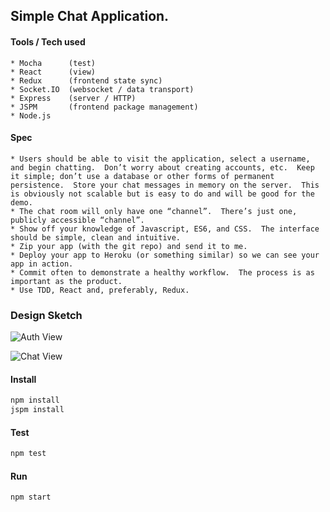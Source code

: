 ## Simple Chat Application.
#### Tools / Tech used
    * Mocha      (test)
    * React      (view)
    * Redux      (frontend state sync)
    * Socket.IO  (websocket / data transport)
    * Express    (server / HTTP)
    * JSPM       (frontend package management)
    * Node.js

#### Spec
    * Users should be able to visit the application, select a username, and begin chatting.  Don’t worry about creating accounts, etc.  Keep it simple; don’t use a database or other forms of permanent persistence.  Store your chat messages in memory on the server.  This is obviously not scalable but is easy to do and will be good for the demo.
    * The chat room will only have one “channel”.  There’s just one, publicly accessible “channel”.
    * Show off your knowledge of Javascript, ES6, and CSS.  The interface should be simple, clean and intuitive.
    * Zip your app (with the git repo) and send it to me.
    * Deploy your app to Heroku (or something similar) so we can see your app in action.
    * Commit often to demonstrate a healthy workflow.  The process is as important as the product.
    * Use TDD, React and, preferably, Redux.
### Design Sketch

![Auth View](https://docs.google.com/drawings/d/1zjKZiaJBM9t__oVtLdvIUGUSxOqXFCg2dQ5srRUUxHY/pub?w=960&h=720 "Auth View")

![Chat View](https://docs.google.com/drawings/d/18bELhv4-Ow2iKleRENHMlkh7UNYYNy3_QV75qsK8XvI/pub?w=960&h=720 "Chat View")

#### Install
```bash
npm install
jspm install
```
#### Test
```bash
npm test
```

#### Run
```bash
npm start
```
